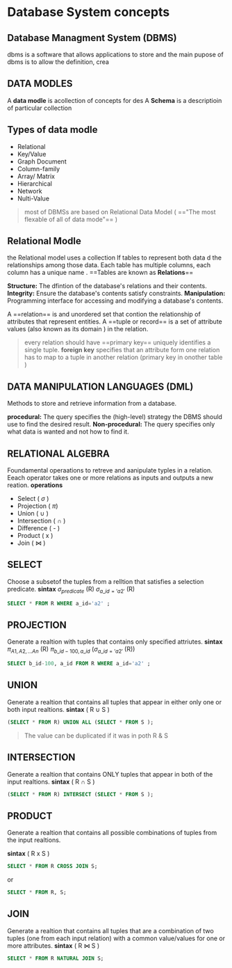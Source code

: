 # Database System concepts

## Database Managment System (DBMS)
dbms is a software that allows applications to store and
the main pupose of dbms is to allow the definition, crea

## DATA MODLES
A **data modle** is acollection of concepts for des
A **Schema** is a descriptioin of particular collection 



## Types of data modle 
- Relational 
- Key/Value 
- Graph Document 
- Column-family 
- Array/ Matrix 
- Hierarchical
- Network
- Nulti-Value

> most of DBMSs are based on Relational Data Model ( =="The most flexable of  all of data mode"== )

## Relational Modle 
the Relational model uses a collection lf tables to represent both data d the relationships among those data.
Each table has multiple columns, each column has a unique name .
==Tables are known as **Relations**==

**Structure:** The dfintion of the database's relations and their contents.
**Integrity:** Ensure the  database's contents satisfy constraints.
**Manipulation:**  Programming interface for accessing and modifying a database's contents.

A ==relation==  is and unordered set that contion the relationship of attributes that represent entities.
A ==tuple or record== is a set of attribute values (also known as its domain ) in the relation.

> every relation should have ==primary key== uniquely identifies a single tuple.
**foreign key** specifies that an attribute form one relation has to map to a tuple in another relation (primary key in onother table )


## DATA MANIPULATION LANGUAGES (DML)
Methods to store and retrieve information from a database.

**procedural:** The query specifies the (high-level) strategy the DBMS should use to find the desired result.
**Non-procedural:** The query specifies only what data is wanted and not how to find it.


## RELATIONAL ALGEBRA
Foundamental operaations to retreve and aanipulate typles in a relation.
Eeach operator takes one or more relations as inputs and outputs a new reation.
**operations**

- Select ( $\sigma$ )
- Projection ( $\pi$)
- Union ( $\cup$ )
- Intersection ( $\cap$ )
- Difference ( - )
- Product ( x )
- Join ( $\bowtie$ )

## SELECT 
Choose a subsetof the tuples from a relltion that satisfies a selection predicate. 
**sintax**
$\sigma_{predicate}$ (R)
$\sigma_{a\_{id}='a2'}$ (R)
```SQL
SELECT * FROM R WHERE a_id='a2' ;
```

## PROJECTION
Generate a realtion with tuples that contains only specified attriutes. 
**sintax**
$\pi_{A1,A2,...An}$ (R)
$\pi_{b\_id-100, a\_id}$ ($\sigma_{a\_{id}='a2'}$ (R))
```SQL
SELECT b_id-100, a_id FROM R WHERE a_id='a2' ;
```


## UNION
Generate a realtion that contains all tuples that appear in either only one or both input realtions.
**sintax**
( R $\cup$ S )

```SQL
(SELECT * FROM R) UNION ALL (SELECT * FROM S );
```
> The value can be duplicated if it was in poth R & S 


## INTERSECTION
Generate a realtion that contains ONLY tuples that appear in both of the input realtions.
**sintax**
( R $\cap$ S )

```SQL
(SELECT * FROM R) INTERSECT (SELECT * FROM S );
```


## PRODUCT 
Generate a realtion that contains all possible combinations of tuples from the input realtions.

**sintax**
( R x S )

```SQL
SELECT * FROM R CROSS JOIN S;
```
or
```sql
SELECT * FROM R, S;
```

## JOIN
Generate a realtion that contains all tuples that are a combination of two tuples (one from each input relation) with a common value/values for one or more attributes.
**sintax**
( R $\bowtie$ S )

```SQL
SELECT * FROM R NATURAL JOIN S;
```